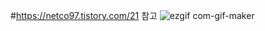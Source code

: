 #https://netco97.tistory.com/21 참고
![ezgif com-gif-maker](https://user-images.githubusercontent.com/101931428/182032578-845e9de6-520d-451b-b6db-6f9519ea4eb5.gif)
